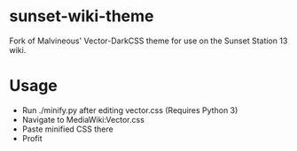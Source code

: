 # sunset-wiki-theme
Fork of Malvineous' Vector-DarkCSS theme for use on the Sunset Station 13 wiki.

# Usage

- Run ./minify.py after editing vector.css (Requires Python 3)
- Navigate to MediaWiki:Vector.css
- Paste minified CSS there
- Profit
